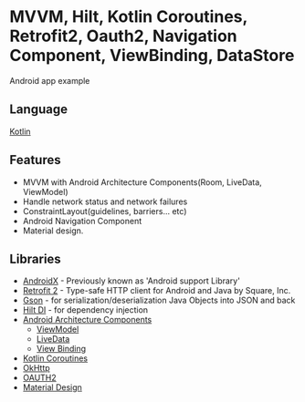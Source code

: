 # MVVM, Hilt, Kotlin Coroutines, Retrofit2, Oauth2, Navigation Component, ViewBinding, DataStore
Android app example

## Language

[Kotlin](https://kotlinlang.org/)


## Features

*   MVVM with Android Architecture Components(Room, LiveData, ViewModel)
*   Handle network status and network failures
*   ConstraintLayout(guidelines, barriers... etc)
*   Android Navigation Component
*   Material design.




## Libraries

-   [AndroidX](https://developer.android.com/jetpack/androidx/) - Previously known as 'Android support Library'
-   [Retrofit 2](https://github.com/square/retrofit) - Type-safe HTTP client for Android and Java by Square, Inc. 
-   [Gson](https://github.com/google/gson) - for serialization/deserialization Java Objects into JSON and back
-   [Hilt DI](https://developer.android.com/training/dependency-injection/hilt-android) - for dependency injection
- [Android Architecture Components](https://developer.android.com/topic/libraries/architecture/) 
    * [ViewModel](https://developer.android.com/topic/libraries/architecture/viewmodel)
    * [LiveData](https://developer.android.com/topic/libraries/architecture/livedata)
    * [View Binding](https://developer.android.com/topic/libraries/view-binding)
- [Kotlin Coroutines](https://developer.android.com/kotlin/coroutines)
- [OkHttp](https://github.com/square/okhttp)
- [OAUTH2](https://oauth.net/2/)
- [Material Design](https://material.io/develop/)




